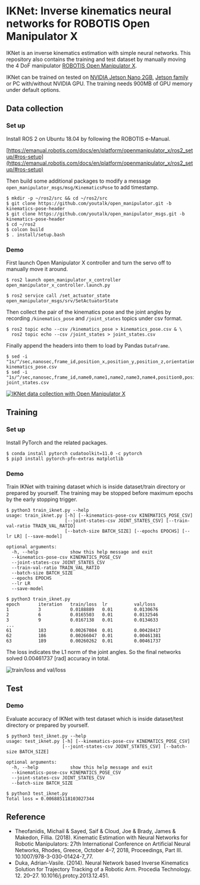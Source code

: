 # IKNet: Inverse kinematics neural networks for ROBOTIS Open Manipulator X

IKNet is an inverse kinematics estimation with simple neural networks.
This repository also contains the training and test dataset by manually moving the 4 DoF manipulator [ROBOTIS Open Manipulator X](https://emanual.robotis.com/docs/en/platform/openmanipulator_x/overview/).

IKNet can be trained on tested on [NVIDIA Jetson Nano 2GB](https://nvda.ws/2HQcb1Y), [Jetson family](https://developer.nvidia.com/EMBEDDED/Jetson-modules) or PC with/without NVIDIA GPU.
The training needs 900MB of GPU memory under default options.

## Data collection

### Set up

Install ROS 2 on Ubuntu 18.04 by following the ROBOTIS e-Manual.

[https://emanual.robotis.com/docs/en/platform/openmanipulator_x/ros2_setup/#ros-setup](https://emanual.robotis.com/docs/en/platform/openmanipulator_x/ros2_setup/#ros-setup)

Then build some additional packages to modify a message `open_manipulator_msgs/msg/KinematicsPose`  to add timestamp.

```shell
$ mkdir -p ~/ros2/src && cd ~/ros2/src
$ git clone https://github.com/youtalk/open_manipulator.git -b kinematics-pose-header
$ git clone https://github.com/youtalk/open_manipulator_msgs.git -b kinematics-pose-header
$ cd ~/ros2
$ colcon build
$ . install/setup.bash
```

### Demo

First launch Open Manipulator X controller and turn the servo off to manually move it around.

```shell
$ ros2 launch open_manipulator_x_controller open_manipulator_x_controller.launch.py
```

```shell
$ ros2 service call /set_actuator_state open_manipulator_msgs/srv/SetActuatorState
```

Then collect the pair of the kinematics pose and the joint angles by recording `/kinematics_pose` and `/joint_states` topics under csv format.

```shell
$ ros2 topic echo --csv /kinematics_pose > kinematics_pose.csv & \
  ros2 topic echo --csv /joint_states > joint_states.csv
```

Finally append the headers into them to load by Pandas `DataFrame`.

```shell
$ sed -i "1s/^/sec,nanosec,frame_id,position_x,position_y,position_z,orientation_x,orientation_y,orientation_z,orientation_w,max_accelerations_scaling_factor,max_velocity_scaling_factor,tolerance\n/" kinematics_pose.csv
$ sed -i "1s/^/sec,nanosec,frame_id,name0,name1,name2,name3,name4,position0,position1,position2,position3,position4,velocity0,velocity1,velocity2,velocity3,velocity4,effort0,effort1,effort2,effort3,effort4\n/" joint_states.csv
```

[![IKNet data collection with Open Manipulator X](https://img.youtube.com/vi/dsHGYwkQ5Ag/0.jpg)](https://www.youtube.com/watch?v=dsHGYwkQ5Ag)

## Training

### Set up

Install PyTorch and the related packages.

```shell
$ conda install pytorch cudatoolkit=11.0 -c pytorch
$ pip3 install pytorch-pfn-extras matplotlib
```

### Demo

Train IKNet with training dataset which is inside dataset/train directory or prepared by yourself.
The training may be stopped before maximum epochs by the early stopping trigger.

```shell
$ python3 train_iknet.py --help
usage: train_iknet.py [-h] [--kinematics-pose-csv KINEMATICS_POSE_CSV]
                      [--joint-states-csv JOINT_STATES_CSV] [--train-val-ratio TRAIN_VAL_RATIO]
                      [--batch-size BATCH_SIZE] [--epochs EPOCHS] [--lr LR] [--save-model]

optional arguments:
  -h, --help            show this help message and exit
  --kinematics-pose-csv KINEMATICS_POSE_CSV
  --joint-states-csv JOINT_STATES_CSV
  --train-val-ratio TRAIN_VAL_RATIO
  --batch-size BATCH_SIZE
  --epochs EPOCHS
  --lr LR
  --save-model

$ python3 train_iknet.py
epoch       iteration   train/loss  lr          val/loss
1           3           0.0188889   0.01        0.0130676
2           6           0.0165503   0.01        0.0132546
3           9           0.0167138   0.01        0.0134633
...
61          183         0.00267084  0.01        0.00428417
62          186         0.00266047  0.01        0.00461381
63          189         0.00260262  0.01        0.00461737
```

The loss indicates the L1 norm of the joint angles. So the final networks solved 0.00461737 [rad] accuracy in total.

![train/loss and val/loss](https://user-images.githubusercontent.com/579333/103491840-44a38880-4e6a-11eb-946c-222c46b97878.png)

## Test

### Demo

Evaluate accuracy of IKNet with test dataset which is inside dataset/test directory or prepared by yourself.

```shell
$ python3 test_iknet.py --help
usage: test_iknet.py [-h] [--kinematics-pose-csv KINEMATICS_POSE_CSV]
                     [--joint-states-csv JOINT_STATES_CSV] [--batch-size BATCH_SIZE]

optional arguments:
  -h, --help            show this help message and exit
  --kinematics-pose-csv KINEMATICS_POSE_CSV
  --joint-states-csv JOINT_STATES_CSV
  --batch-size BATCH_SIZE

$ python3 test_iknet.py
Total loss = 0.006885118103027344
```

## Reference

- Theofanidis, Michail & Sayed, Saif & Cloud, Joe & Brady, James & Makedon, Fillia. (2018). Kinematic Estimation with Neural Networks for Robotic Manipulators: 27th International Conference on Artificial Neural Networks, Rhodes, Greece, October 4–7, 2018, Proceedings, Part III. 10.1007/978-3-030-01424-7_77. 
- Duka, Adrian-Vasile. (2014). Neural Network based Inverse Kinematics Solution for Trajectory Tracking of a Robotic Arm. Procedia Technology. 12. 20–27. 10.1016/j.protcy.2013.12.451.
